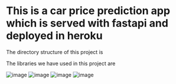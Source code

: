 # This is  a car price prediction app which is served with fastapi and deployed in heroku
The directory structure of this project is 


 
 
The libraries we have used in this project are 

![image](https://user-images.githubusercontent.com/46038886/171563076-7456b3f2-925f-4777-b22e-382c6eac1ccc.png)
![image](https://user-images.githubusercontent.com/46038886/171563096-938ff4a6-4198-4c95-8601-63f861c728bc.png)
![image](https://user-images.githubusercontent.com/46038886/171563108-1a120c56-d9af-4e33-851a-21d07e35f801.png)
![image](https://user-images.githubusercontent.com/46038886/171563200-f48be28e-5880-412a-9198-8163abc01750.png)

